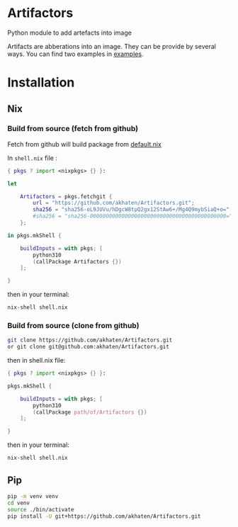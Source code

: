 # Artifactors
Python module to add artefacts into image

Artifacts are abberations into an image. They can be provide by several ways.
You can find two examples in
[examples](https://github.com/akhaten/Artifactors/tree/main/examples).


# Installation

## Nix

### Build from source (fetch from github)

Fetch from github will build package from [default.nix](https://github.com/akhaten/Artifactors/blob/main/default.nix) 

In `shell.nix` file :
```nix
{ pkgs ? import <nixpkgs> {} }:

let

    Artifactors = pkgs.fetchgit {
        url = "https://github.com/akhaten/Artifactors.git";
        sha256 = "sha256-oL9JUVu/hDgcW8tpQ2gx12StAw6+/Mg4Q9mybSiaQ+o=";
        #sha256 = "sha256-0000000000000000000000000000000000000000000=";
    };

in pkgs.mkShell {

    buildInputs = with pkgs; [
        python310
        (callPackage Artifactors {})
    ];

}
```

then in your terminal:

```bash
nix-shell shell.nix
```

### Build from source (clone from github)

```bash
git clone https://github.com/akhaten/Artifactors.git
or git clone git@github.com:akhaten/Artifactors.git
```

then in shell.nix file:

```nix
{ pkgs ? import <nixpkgs> {} }:

pkgs.mkShell {

    buildInputs = with pkgs; [
        python310
        (callPackage path/of/Artifactors {})
    ];

}
```

then in your terminal:
```bash
nix-shell shell.nix
```

## Pip

```bash
pip -m venv venv
cd venv
source ./bin/activate
pip install -U git+https://github.com/akhaten/Artifactors.git
```